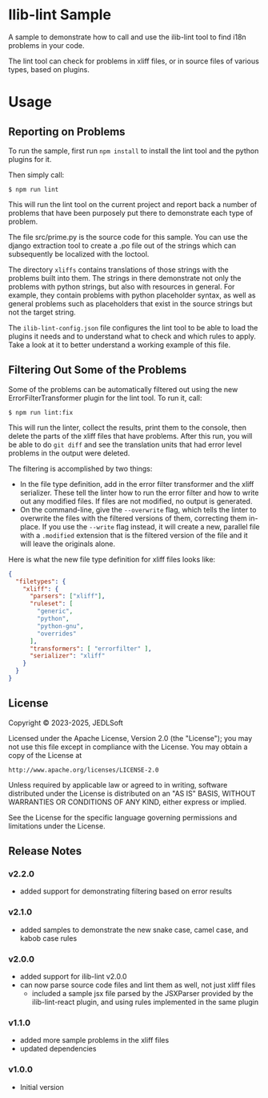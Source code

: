 # Ilib-lint Sample

A sample to demonstrate how to call and use the ilib-lint tool to find
i18n problems in your code.

The lint tool can check for problems in xliff files, or in source files
of various types, based on plugins.

# Usage

## Reporting on Problems

To run the sample, first run `npm install` to install the lint tool
and the python plugins for it.

Then simply call:

```
$ npm run lint
```

This will run the lint tool on the current project and report back a
number of problems that have been purposely put there to demonstrate
each type of problem.

The file src/prime.py is the source code for this sample. You can use
the django extraction tool to create a .po file out of the strings
which can subsequently be localized with the loctool.

The directory `xliffs` contains translations of those strings with
the problems built into them. The strings in there demonstrate not
only the problems with python strings, but also with resources in
general. For example, they contain problems with python placeholder
syntax, as well as general problems such as placeholders that exist
in the source strings but not the target string.

The `ilib-lint-config.json` file configures the lint tool to be able
to load the plugins it needs and to understand what to check and which
rules to apply. Take a look at it to better understand a working
example of this file.

## Filtering Out Some of the Problems

Some of the problems can be automatically filtered out using the
new ErrorFilterTransformer plugin for the lint tool. To run it, call:

```
$ npm run lint:fix
```

This will run the linter, collect the results, print them to the
console, then delete the parts of the xliff files that have problems.
After this run, you will be able to do `git diff` and see the
translation units that had error level problems in the output
were deleted.

The filtering is accomplished by two things:

- In the file type definition, add in the error filter transformer
  and the xliff serializer. These tell the linter how to run the error
  filter and how to write out any modified files. If files are not
  modified, no output is generated.
- On the command-line, give the `--overwrite` flag, which tells
  the linter to overwrite the files with the filtered versions of them,
  correcting them in-place. If you use the `--write` flag instead,
  it will create a new, parallel file with a `.modified` extension
  that is the filtered version of the file and it will leave the
  originals alone.

Here is what the new file type definition for xliff files looks
like:

```json
{
  "filetypes": {
    "xliff": {
      "parsers": ["xliff"],
      "ruleset": [
        "generic",
        "python",
        "python-gnu",
        "overrides"
      ],
      "transformers": [ "errorfilter" ],
      "serializer": "xliff"
    }
  }
}
```

## License

Copyright © 2023-2025, JEDLSoft

Licensed under the Apache License, Version 2.0 (the "License");
you may not use this file except in compliance with the License.
You may obtain a copy of the License at

    http://www.apache.org/licenses/LICENSE-2.0

Unless required by applicable law or agreed to in writing, software
distributed under the License is distributed on an "AS IS" BASIS,
WITHOUT WARRANTIES OR CONDITIONS OF ANY KIND, either express or implied.

See the License for the specific language governing permissions and
limitations under the License.

## Release Notes

### v2.2.0

- added support for demonstrating filtering based on error results

### v2.1.0

- added samples to demonstrate the new snake case, camel case,
  and kabob case rules

### v2.0.0

- added support for ilib-lint v2.0.0
- can now parse source code files and lint them as well, not just
  xliff files
    - included a sample jsx file parsed by the JSXParser provided
	  by the ilib-lint-react plugin, and using rules implemented
	  in the same plugin

### v1.1.0

- added more sample problems in the xliff files
- updated dependencies

### v1.0.0

- Initial version
